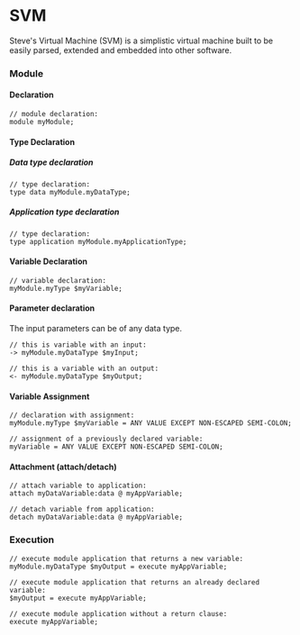 # SVM
Steve's Virtual Machine (SVM) is a simplistic virtual machine built to be easily parsed, extended and embedded into other software.

### Module
#### Declaration
```
// module declaration:
module myModule;
```

#### Type Declaration
##### Data type declaration
```
// type declaration:
type data myModule.myDataType;
```

##### Application type declaration
```
// type declaration:
type application myModule.myApplicationType;
```

#### Variable Declaration
```
// variable declaration:
myModule.myType $myVariable;
```

#### Parameter declaration
The input parameters can be of any data type.
```
// this is variable with an input:
-> myModule.myDataType $myInput;

// this is a variable with an output:
<- myModule.myDataType $myOutput;
```

#### Variable Assignment
```
// declaration with assignment:
myModule.myType $myVariable = ANY VALUE EXCEPT NON-ESCAPED SEMI-COLON;

// assignment of a previously declared variable:
myVariable = ANY VALUE EXCEPT NON-ESCAPED SEMI-COLON;
```

#### Attachment (attach/detach)
```
// attach variable to application:
attach myDataVariable:data @ myAppVariable;

// detach variable from application:
detach myDataVariable:data @ myAppVariable;
```
### Execution
```
// execute module application that returns a new variable:
myModule.myDataType $myOutput = execute myAppVariable;

// execute module application that returns an already declared variable:
$myOutput = execute myAppVariable;

// execute module application without a return clause:
execute myAppVariable;
```
